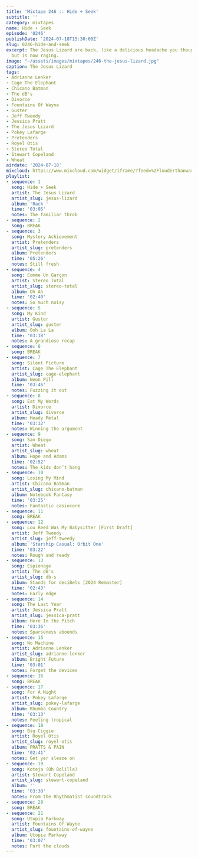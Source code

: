 ```yaml
---
title: 'Mixtape 246 :: Hide + Seek'
subtitle: ''
category: mixtapes
name: Hide + Seek
episode: '0246'
publishDate: '2024-07-18T15:30:00Z'
slug: 0246-hide-and-seek
excerpt: The Jesus Lizard are back, like a delicious headache you thought was gone
  but is now raging.
image: "~/assets/images/mixtapes/246-the-jesus-lizard.jpg"
caption: The Jesus Lizard
tags:
- Adrianne Lenker
- Cage The Elephant
- Chicano Batman
- The dB's
- Divorce
- Fountains Of Wayne
- Guster
- Jeff Tweedy
- Jessica Pratt
- The Jesus Lizard
- Pokey Lafarge
- Pretenders
- Royel Otis
- Stereo Total
- Stewart Copeland
- Wheat
airdate: '2024-07-18'
mixcloud: https://www.mixcloud.com/widget/iframe/?feed=%2Flouderthanwar%2Fthe-mixtape-246-hide-seek-2024-07-18%2F&hide_artwork=1&hide_cover=1&light=1
playlist:
- sequence: 1
  song: Hide + Seek
  artist: The Jesus Lizard
  artist_slug: jesus-lizard
  album: 'Rack '
  time: '03:05'
  notes: The familiar throb
- sequence: 2
  song: BREAK
- sequence: 3
  song: Mystery Achievement
  artist: Pretenders
  artist_slug: pretenders
  album: Pretenders
  time: '05:26'
  notes: Still fresh
- sequence: 4
  song: Comme Un Garçon
  artist: Stereo Total
  artist_slug: stereo-total
  album: Oh Ah
  time: '02:40'
  notes: So much noisy
- sequence: 5
  song: My Kind
  artist: Guster
  artist_slug: guster
  album: Ooh La La
  time: '03:18'
  notes: A grandiose recap
- sequence: 6
  song: BREAK
- sequence: 7
  song: Silent Picture
  artist: Cage The Elephant
  artist_slug: cage-elephant
  album: Neon Pill
  time: '03:46'
  notes: Fuzzing it out
- sequence: 8
  song: Eat My Words
  artist: Divorce
  artist_slug: divorce
  album: Heady Metal
  time: '03:32'
  notes: Winning the argument
- sequence: 9
  song: San Diego
  artist: Wheat
  artist_slug: wheat
  album: Hope and Adams
  time: '02:52'
  notes: The kids don’t hang
- sequence: 10
  song: Losing My Mind
  artist: Chicano Batman
  artist_slug: chicano-batman
  album: Notebook Fantasy
  time: '03:25'
  notes: Fantastic casiocore
- sequence: 11
  song: BREAK
- sequence: 12
  song: Lou Reed Was My Babysitter [First Draft]
  artist: Jeff Tweedy
  artist_slug: jeff-tweedy
  album: 'Starship Casual: Orbit One'
  time: '03:22'
  notes: Rough and ready
- sequence: 13
  song: Espionage
  artist: The dB's
  artist_slug: db-s
  album: Stands for deciBels [2024 Remaster]
  time: '02:43'
  notes: Early edge
- sequence: 14
  song: The Last Year
  artist: Jessica Pratt
  artist_slug: jessica-pratt
  album: Here In the Pitch
  time: '03:36'
  notes: Sparseness abounds
- sequence: 15
  song: No Machine
  artist: Adrianne Lenker
  artist_slug: adrianne-lenker
  album: Bright Future
  time: '03:01'
  notes: Forget the devices
- sequence: 16
  song: BREAK
- sequence: 17
  song: For A Night
  artist: Pokey Lafarge
  artist_slug: pokey-lafarge
  album: Rhumba Country
  time: '03:13'
  notes: Feeling tropical
- sequence: 18
  song: Big Ciggie
  artist: Royel Otis
  artist_slug: royel-otis
  album: PRATTS & PAIN
  time: '02:41'
  notes: Get yer sleaze on
- sequence: 19
  song: Koteja (Oh Bolilla)
  artist: Stewart Copeland
  artist_slug: stewart-copeland
  album: ''
  time: '03:30'
  notes: From the Rhythmatist soundtrack
- sequence: 20
  song: BREAK
- sequence: 21
  song: Utopia Parkway
  artist: Fountains Of Wayne
  artist_slug: fountains-of-wayne
  album: Utopia Parkway
  time: '03:07'
  notes: Part the clouds
---
```


